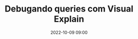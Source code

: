 ---
title: 'Debugando queries com Visual Explain'
type: palestra
speakers:
  - Leandro Pedrosa
speakersPictures: []
picture: assets/images/schedule/leandro-pedrosa.jpg
linkedin: 
twitter: https://twitter.com/pedrosalpr
instagram: https://www.instagram.com/pedrosalpr
date: '2022-10-09 09:00'
rooms:
  - 6
---